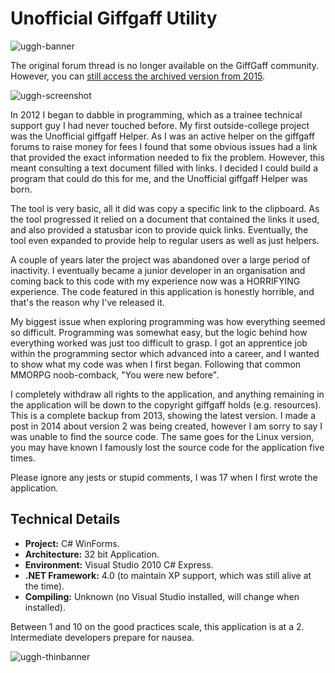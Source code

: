 # Unofficial Giffgaff Utility

![uggh-banner][u-banner]

The original forum thread is no longer available on the GiffGaff community. However, you can [still access the archived version from 2015][u-forumlink].

![uggh-screenshot][u-screenshot]

In 2012 I began to dabble in programming, which as a trainee technical support guy I had never touched before. My first outside-college project was the Unofficial giffgaff Helper. As I was an active helper on the giffgaff forums to raise money for fees I found that some obvious issues had a link that provided the exact information needed to fix the problem. However, this meant consulting a text document filled with links. I decided I could build a program that could do this for me, and the Unofficial giffgaff Helper was born.

The tool is very basic, all it did was copy a specific link to the clipboard. As the tool progressed it relied on a document that contained the links it used, and also provided a statusbar icon to provide quick links. Eventually, the tool even expanded to provide help to regular users as well as just helpers.

A couple of years later the project was abandoned over a large period of inactivity. I eventually became a junior developer in an organisation and coming back to this code with my experience now was a HORRIFYING experience. The code featured in this application is honestly horrible, and that's the reason why I've released it.

My biggest issue when exploring programming was how everything seemed so difficult. Programming was somewhat easy, but the logic behind how everything worked was just too difficult to grasp. I got an apprentice job within the programming sector which advanced into a career, and I wanted to show what my code was when I first began. Following that common MMORPG noob-comback, "You were new before". 

I completely withdraw all rights to the application, and anything remaining in the application will be down to the copyright giffgaff holds (e.g. resources). This is a complete backup from 2013, showing the latest version. I made a post in 2014 about version 2 was being created, however I am sorry to say I was unable to find the source code. The same goes for the Linux version, you may have known I famously lost the source code for the application five times.

Please ignore any jests or stupid comments, I was 17 when I first wrote the application.

## Technical Details
* **Project:** C# WinForms.
* **Architecture:** 32 bit Application. 
* **Environment:** Visual Studio 2010 C# Express.
* **.NET Framework:** 4.0 (to maintain XP support, which was still alive at the time).
* **Compiling:** Unknown (no Visual Studio installed, will change when installed).

Between 1 and 10 on the good practices scale, this application is at a 2. Intermediate developers prepare for nausea.

![uggh-thinbanner][u-banner-s]

[u-forumlink]:  http://web.archive.org/web/20150415195022/http://community.giffgaff.com/t5/Contribute/Unofficial-giffgaff-Helper/td-p/6189888
[u-banner]:     https://user-images.githubusercontent.com/11209477/148752427-60445fe8-78c8-4d07-bd91-b20de7258431.png
[u-screenshot]: https://user-images.githubusercontent.com/11209477/148752406-20f06376-1884-4874-ae97-f4a7d99cee9b.png
[u-banner-l]:   https://user-images.githubusercontent.com/11209477/148752862-fe62b0cc-57f7-4c11-b2dd-c33c20c24999.png
[u-banner-s]:   https://user-images.githubusercontent.com/11209477/148752571-c1aedfa7-8679-4b2d-abe4-c6ebc3862e0b.png

